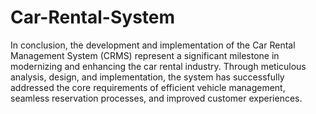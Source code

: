 # Car-Rental-System
In conclusion, the development and implementation of the Car Rental Management System (CRMS) represent a significant milestone in modernizing and enhancing the car rental industry. Through meticulous analysis, design, and implementation, the system has successfully addressed the core requirements of efficient vehicle management, seamless reservation processes, and improved customer experiences.
